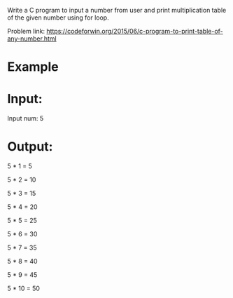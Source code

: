 Write a C program to input a number from user and print multiplication table of the given number using for loop.

Problem link: https://codeforwin.org/2015/06/c-program-to-print-table-of-any-number.html

# Example
# Input:
Input num: 5
# Output:
5 * 1  = 5

5 * 2  = 10

5 * 3  = 15

5 * 4  = 20

5 * 5  = 25

5 * 6  = 30

5 * 7  = 35

5 * 8  = 40

5 * 9  = 45

5 * 10 = 50
